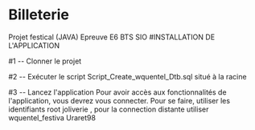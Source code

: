 # Billeterie
Projet festical (JAVA) Epreuve E6 BTS SIO
#INSTALLATION DE L'APPLICATION

#1 --
Clonner le projet

#2 --
Exécuter le script Script_Create_wquentel_Dtb.sql situé à la racine

#3 --
Lancez l'application Pour avoir accès aux fonctionnalités de l'application, vous devrez vous connecter. Pour se faire, utiliser les identifiants root joliverie , pour la connection distante utiliser wquentel_festiva Uraret98
